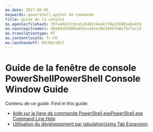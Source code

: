 ```yaml
---
ms.date: 2017-06-05
keywords: powershell,applet de commande
title: guide de la console
ms.openlocfilehash: f97a44637cbce5a5d81c8e4e7f8e236901a6e4fd
ms.sourcegitcommit: d6ab9ab5909ed59cce4ce30e29457e0e75c7ac12
ms.translationtype: HT
ms.contentlocale: fr-FR
ms.lasthandoff: 09/08/2017
---
```

# <a name="powershell-console-window-guide"></a><span data-ttu-id="5138c-103">Guide de la fenêtre de console PowerShell</span><span class="sxs-lookup"><span data-stu-id="5138c-103">PowerShell Console Window Guide</span></span>

<span data-ttu-id="5138c-104">Contenu de ce guide :</span><span class="sxs-lookup"><span data-stu-id="5138c-104">Find in this guide:</span></span>
- [<span data-ttu-id="5138c-105">Aide sur la ligne de commande PowerShell.exe</span><span class="sxs-lookup"><span data-stu-id="5138c-105">PowerShell.exe Command Line Help</span></span>](console/PowerShell.exe-Command-Line-Help.md)
- [<span data-ttu-id="5138c-106">Utilisation du développement par tabulation</span><span class="sxs-lookup"><span data-stu-id="5138c-106">Using Tab Expansion</span></span>](console/Using-Tab-Expansion.md)

